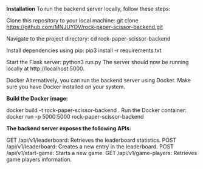 **Installation**
To run the backend server locally, follow these steps:

Clone this repository to your local machine:
git clone https://github.com/MNJUYDV/rock-paper-scissor-backend.git

Navigate to the project directory:
cd rock-paper-scissor-backend

Install dependencies using pip:
pip3 install -r requirements.txt

Start the Flask server:
python3 run.py
The server should now be running locally at http://localhost:5000.

Docker
Alternatively, you can run the backend server using Docker. Make sure you have Docker installed on your system.

**Build the Docker image:**

docker build -t rock-paper-scissor-backend .
Run the Docker container:
docker run -p 5000:5000 rock-paper-scissor-backend

**The backend server exposes the following APIs:**

GET /api/v1/leaderboard: Retrieves the leaderboard statistics.
POST /api/v1/leaderboard: Creates a new entry in the leaderboard.
POST /api/v1/start-game: Starts a new game.
GET /api/v1/game-players: Retrieves game players information.